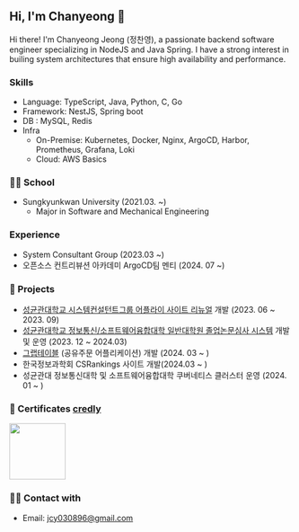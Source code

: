 ## Hi, I'm Chanyeong 🤗
Hi there! I'm Chanyeong Jeong (정찬영), a passionate backend software engineer specializing in NodeJS and Java Spring. I have a strong interest in builing system architectures that ensure high availability and performance.

### Skills
- Language: TypeScript, Java, Python, C, Go
- Framework: NestJS, Spring boot
- DB : MySQL, Redis
- Infra 
  - On-Premise: Kubernetes, Docker, Nginx, ArgoCD, Harbor, Prometheus, Grafana, Loki 
  - Cloud: AWS Basics

### 🧑‍💻 School 
- Sungkyunkwan University (2021.03. ~)
  - Major in Software and Mechanical Engineering

### Experience
- System Consultant Group (2023.03 ~)
- 오픈소스 컨트리뷰션 아카데미 ArgoCD팀 멘티 (2024. 07 ~)
### 📑 Projects
- [성균관대학교 시스템컨설턴트그룹 어플라이 사이트 리뉴얼](https://apply.scg.skku.ac.kr/) 개발 (2023. 06 ~ 2023. 09)
- [성균관대학교 정보통신/소프트웨어융합대학 일반대학원 졸업논문심사 시스템](https://grad.icc.skku.ac.kr) 개발 및 운영 (2023. 12 ~ 2024.03)
- [그랩테이블](https://github.com/GrabTable) (공유주문 어플리케이션) 개발 (2024. 03 ~ )
- 한국정보과학회 CSRankings 사이트 개발(2024.03 ~ )
- 성균관대 정보통신대학 및 소프트웨어융합대학 쿠버네티스 클러스터 운영 (2024. 01 ~ )

### 🥇 Certificates [credly](https://www.credly.com/badges/7109c7ce-baa5-461e-8316-7139e991ac48/public_url)
<img src="https://encrypted-tbn0.gstatic.com/images?q=tbn:ANd9GcSiyfI2y0SQmFN5cqDgIhYtRewlwVgeO47ddg&s" width="100" height="100"/> 


### 🙋‍♂️ Contact with 
- Email: jcy030896@gmail.com
